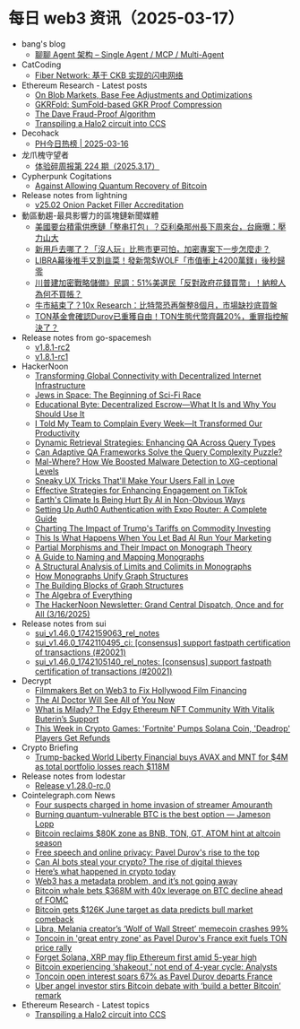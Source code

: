 # 每日 web3 资讯（2025-03-17）

- bang's blog
  - [聊聊 Agent 架构 – Single Agent / MCP / Multi-Agent](https://blog.cnbang.net/tech/4199/)
- CatCoding
  - [Fiber Network: 基于 CKB 实现的闪电网络](http://catcoding.me/p/fiber-network-on-ckb/)
- Ethereum Research - Latest posts
  - [On Blob Markets, Base Fee Adjustments and Optimizations](https://ethresear.ch/t/on-blob-markets-base-fee-adjustments-and-optimizations/21024#post_3)
  - [GKRFold: SumFold-based GKR Proof Compression](https://ethresear.ch/t/gkrfold-sumfold-based-gkr-proof-compression/21788#post_2)
  - [The Dave Fraud-Proof Algorithm](https://ethresear.ch/t/the-dave-fraud-proof-algorithm/21844#post_5)
  - [Transpiling a Halo2 circuit into CCS](https://ethresear.ch/t/transpiling-a-halo2-circuit-into-ccs/21963#post_1)
- Decohack
  - [PH今日热榜 | 2025-03-16](https://decohack.com/producthunt-daily-2025-03-16/)
- 龙爪槐守望者
  - [体验碎周报第 224 期（2025.3.17）](https://www.ftium4.com/ux-weekly-224.html)
- Cypherpunk Cogitations
  - [Against Allowing Quantum Recovery of Bitcoin](https://blog.lopp.net/against-quantum-recovery-of-bitcoin/)
- Release notes from lightning
  - [v25.02 Onion Packet Filler Accreditation](https://github.com/ElementsProject/lightning/releases/tag/v25.02)
- 動區動趨-最具影響力的區塊鏈新聞媒體
  - [美國要台積電供應鏈「整串打包」？亞利桑那州長下周來台，台廠曝：壓力山大](https://www.blocktempo.com/arizona-governor-to-meet-tsmc-executives/)
  - [新用戶去哪了？「沒人玩」比熊市更可怕，加密專案下一步怎麼走？](https://www.blocktempo.com/getting-new-users-in-crypto-is-harder-than-ever/)
  - [LIBRA幕後推手又割韭菜！發新幣$WOLF「市值衝上4200萬鎂」後秒歸零](https://www.blocktempo.com/hayden-davis-launched-a-new-token-wolf/)
  - [川普建加密戰略儲備》民調：51%美選民「反對政府花錢買幣」！納稅人為何不買帳？](https://www.blocktempo.com/10-of-americans-support-increasing-federal-funding-for-crypto/)
  - [牛市結束了？10x Research：比特幣恐再盤整8個月，市場缺抄底買盤](https://www.blocktempo.com/bitcoin-may-consolidate-again-for-a-long-time/)
  - [TON基金會確認Durov已重獲自由！TON生態代幣齊飆20%，重罪指控解決了？](https://www.blocktempo.com/ton-foundation-celebrates-durov-return/)
- Release notes from go-spacemesh
  - [v1.8.1-rc2](https://github.com/spacemeshos/go-spacemesh/releases/tag/v1.8.1-rc2)
  - [v1.8.1-rc1](https://github.com/spacemeshos/go-spacemesh/releases/tag/v1.8.1-rc1)
- HackerNoon
  - [Transforming Global Connectivity with Decentralized Internet Infrastructure](https://hackernoon.com/transforming-global-connectivity-with-decentralized-internet-infrastructure?source=rss)
  - [Jews in Space: The Beginning of Sci-Fi Race](https://hackernoon.com/jews-in-space-the-beginning-of-sci-fi-race?source=rss)
  - [Educational Byte: Decentralized Escrow—What It Is and Why You Should Use It](https://hackernoon.com/educational-byte-decentralized-escrowwhat-it-is-and-why-you-should-use-it?source=rss)
  - [I Told My Team to Complain Every Week—It Transformed Our Productivity](https://hackernoon.com/i-told-my-team-to-complain-every-weekit-transformed-our-productivity?source=rss)
  - [Dynamic Retrieval Strategies: Enhancing QA Across Query Types](https://hackernoon.com/dynamic-retrieval-strategies-enhancing-qa-across-query-types?source=rss)
  - [Can Adaptive QA Frameworks Solve the Query Complexity Puzzle?](https://hackernoon.com/can-adaptive-qa-frameworks-solve-the-query-complexity-puzzle?source=rss)
  - [Mal-Where? How We Boosted Malware Detection to XG-ceptional Levels](https://hackernoon.com/mal-where-how-we-boosted-malware-detection-to-xg-ceptional-levels?source=rss)
  - [Sneaky UX Tricks That'll Make Your Users Fall in Love](https://hackernoon.com/sneaky-ux-tricks-thatll-make-your-users-fall-in-love?source=rss)
  - [Effective Strategies for Enhancing Engagement on TikTok](https://hackernoon.com/effective-strategies-for-enhancing-engagement-on-tiktok?source=rss)
  - [Earth's Climate Is Being Hurt By AI in Non-Obvious Ways](https://hackernoon.com/earths-climate-is-being-hurt-by-ai-in-non-obvious-ways?source=rss)
  - [Setting Up Auth0 Authentication with Expo Router: A Complete Guide](https://hackernoon.com/setting-up-auth0-authentication-with-expo-router-a-complete-guide?source=rss)
  - [Charting The Impact of Trump's Tariffs on Commodity Investing](https://hackernoon.com/charting-the-impact-of-trumps-tariffs-on-commodity-investing?source=rss)
  - [This Is What Happens When You Let Bad AI Run Your Marketing](https://hackernoon.com/this-is-what-happens-when-you-let-bad-ai-run-your-marketing?source=rss)
  - [Partial Morphisms and Their Impact on Monograph Theory](https://hackernoon.com/partial-morphisms-and-their-impact-on-monograph-theory?source=rss)
  - [A Guide to Naming and Mapping Monographs](https://hackernoon.com/a-guide-to-naming-and-mapping-monographs?source=rss)
  - [A Structural Analysis of Limits and Colimits in Monographs](https://hackernoon.com/a-structural-analysis-of-limits-and-colimits-in-monographs?source=rss)
  - [How Monographs Unify Graph Structures](https://hackernoon.com/how-monographs-unify-graph-structures?source=rss)
  - [The Building Blocks of Graph Structures](https://hackernoon.com/the-building-blocks-of-graph-structures?source=rss)
  - [The Algebra of Everything](https://hackernoon.com/the-algebra-of-everything?source=rss)
  - [The HackerNoon Newsletter: Grand Central Dispatch, Once and for All  (3/16/2025)](https://hackernoon.com/3-16-2025-newsletter?source=rss)
- Release notes from sui
  - [sui_v1.46.0_1742159063_rel_notes](https://github.com/MystenLabs/sui/releases/tag/sui_v1.46.0_1742159063_rel_notes)
  - [sui_v1.46.0_1742110495_ci: [consensus] support fastpath certification of transactions (#20021)](https://github.com/MystenLabs/sui/releases/tag/sui_v1.46.0_1742110495_ci)
  - [sui_v1.46.0_1742105140_rel_notes: [consensus] support fastpath certification of transactions (#20021)](https://github.com/MystenLabs/sui/releases/tag/sui_v1.46.0_1742105140_rel_notes)
- Decrypt
  - [Filmmakers Bet on Web3 to Fix Hollywood Film Financing](https://decrypt.co/310054/filmmakers-bet-web3-fix-hollywood-film-financing)
  - [The AI Doctor Will See All of You Now](https://decrypt.co/309976/the-ai-doctor-will-see-all-of-you-now)
  - [What is Milady? The Edgy Ethereum NFT Community With Vitalik Buterin’s Support](https://decrypt.co/resources/what-is-milady-edgy-ethereum-nft-community)
  - [This Week in Crypto Games: 'Fortnite' Pumps Solana Coin, 'Deadrop' Players Get Refunds](https://decrypt.co/309698/this-week-crypto-games-fortnite-solana-coin-deadrop-refunds)
- Crypto Briefing
  - [Trump-backed World Liberty Financial buys AVAX and MNT for $4M as total portfolio losses reach $118M](https://cryptobriefing.com/trump-backed-crypto-venture-buys-tokens/)
- Release notes from lodestar
  - [Release v1.28.0-rc.0](https://github.com/ChainSafe/lodestar/releases/tag/v1.28.0-rc.0)
- Cointelegraph.com News
  - [Four suspects charged in home invasion of streamer Amouranth](https://cointelegraph.com/news/four-suspects-charged-home-invasion-streamer-amouranth?utm_source=rss_feed&utm_medium=rss&utm_campaign=rss_partner_inbound)
  - [Burning quantum-vulnerable BTC is the best option — Jameson Lopp](https://cointelegraph.com/news/burning-quantum-vulnerable-btc-best-option-jameson-lopp?utm_source=rss_feed&utm_medium=rss&utm_campaign=rss_partner_inbound)
  - [Bitcoin reclaims $80K zone as BNB, TON, GT, ATOM hint at altcoin season](https://cointelegraph.com/news/bitcoin-reclaims-80-k-zone-as-bnb-ton-gt-atom-hint-at-altcoin-season?utm_source=rss_feed&utm_medium=rss&utm_campaign=rss_partner_inbound)
  - [Free speech and online privacy: Pavel Durov&#039;s rise to the top](https://cointelegraph.com/news/free-speech-online-privacy-pavel-durov-rise-top?utm_source=rss_feed&utm_medium=rss&utm_campaign=rss_partner_inbound)
  - [Can AI bots steal your crypto? The rise of digital thieves](https://cointelegraph.com/explained/can-ai-bots-steal-your-crypto-the-rise-of-digital-thieves?utm_source=rss_feed&utm_medium=rss&utm_campaign=rss_partner_inbound)
  - [Here’s what happened in crypto today](https://cointelegraph.com/news/what-happened-in-crypto-today?utm_source=rss_feed&utm_medium=rss&utm_campaign=rss_partner_inbound)
  - [Web3 has a metadata problem, and it’s not going away](https://cointelegraph.com/news/web3-has-a-metadata-problem?utm_source=rss_feed&utm_medium=rss&utm_campaign=rss_partner_inbound)
  - [Bitcoin whale bets $368M with 40x leverage on BTC decline ahead of FOMC](https://cointelegraph.com/news/bitcoin-whale-bets-368-m-40x-leverage-btc-decline-fomc?utm_source=rss_feed&utm_medium=rss&utm_campaign=rss_partner_inbound)
  - [Bitcoin gets $126K June target as data predicts bull market comeback](https://cointelegraph.com/news/bitcoin-gets-126k-june-target-data-predicts-bull-market-comeback?utm_source=rss_feed&utm_medium=rss&utm_campaign=rss_partner_inbound)
  - [Libra, Melania creator’s ‘Wolf of Wall Street’ memecoin crashes 99%](https://cointelegraph.com/news/libra-melania-creator-wolf-wall-street-memecoin-crashes-99?utm_source=rss_feed&utm_medium=rss&utm_campaign=rss_partner_inbound)
  - [Toncoin in &#039;great entry zone&#039; as Pavel Durov&#039;s France exit fuels TON price rally](https://cointelegraph.com/news/toncoin-great-entry-zone-pavel-durov-france-ton-price?utm_source=rss_feed&utm_medium=rss&utm_campaign=rss_partner_inbound)
  - [Forget Solana, XRP may flip Ethereum first amid 5-year high](https://cointelegraph.com/news/forget-solana-xrp-flip-ethereum-first-5-year-high?utm_source=rss_feed&utm_medium=rss&utm_campaign=rss_partner_inbound)
  - [Bitcoin experiencing ‘shakeout,’ not end of 4-year cycle: Analysts](https://cointelegraph.com/news/bitcoin-shakeout-not-end-4-year-cycle-analysts?utm_source=rss_feed&utm_medium=rss&utm_campaign=rss_partner_inbound)
  - [Toncoin open interest soars 67% as Pavel Durov departs France](https://cointelegraph.com/news/toncoin-open-interest-surgest-telegram-founder-pavel-durov?utm_source=rss_feed&utm_medium=rss&utm_campaign=rss_partner_inbound)
  - [Uber angel investor stirs Bitcoin debate with ‘build a better Bitcoin’ remark](https://cointelegraph.com/news/jason-calacanis-build-better-bitcoin-controversy-bitcoin-community?utm_source=rss_feed&utm_medium=rss&utm_campaign=rss_partner_inbound)
- Ethereum Research - Latest topics
  - [Transpiling a Halo2 circuit into CCS](https://ethresear.ch/t/transpiling-a-halo2-circuit-into-ccs/21963)
